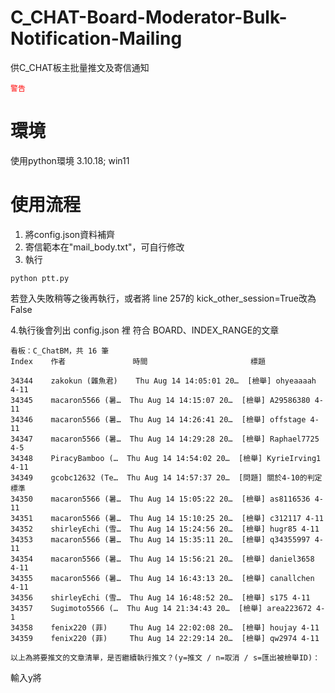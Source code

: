 # C_CHAT-Board-Moderator-Bulk-Notification-Mailing
供C_CHAT板主批量推文及寄信通知

<code style="color : red">警告</code>

# 環境
使用python環境 3.10.18; win11

# 使用流程
1. 將config.json資料補齊
2. 寄信範本在"mail_body.txt"，可自行修改
3. 執行
```
python ptt.py
```
若登入失敗稍等之後再執行，或者將 line 257的 kick_other_session=True改為False

4.執行後會列出 config.json 裡 符合 BOARD、INDEX_RANGE的文章
```
看板：C_ChatBM，共 16 筆
Index    作者               時間                       標題

34344    zakokun (雜魚君)    Thu Aug 14 14:05:01 20…  [檢舉] ohyeaaaah 4-11
34345    macaron5566 (暑…  Thu Aug 14 14:15:07 20…  [檢舉] A29586380 4-11
34346    macaron5566 (暑…  Thu Aug 14 14:26:41 20…  [檢舉] offstage 4-11
34347    macaron5566 (暑…  Thu Aug 14 14:29:28 20…  [檢舉] Raphael7725 4-5
34348    PiracyBamboo (…  Thu Aug 14 14:54:02 20…  [檢舉] KyrieIrving1 4-11
34349    gcobc12632 (Te…  Thu Aug 14 14:57:37 20…  [問題] 關於4-10的判定標準
34350    macaron5566 (暑…  Thu Aug 14 15:05:22 20…  [檢舉] as8116536 4-11
34351    macaron5566 (暑…  Thu Aug 14 15:10:25 20…  [檢舉] c312117 4-11
34352    shirleyEchi (雪…  Thu Aug 14 15:24:56 20…  [檢舉] hugr85 4-11
34353    macaron5566 (暑…  Thu Aug 14 15:35:11 20…  [檢舉] q34355997 4-11
34354    macaron5566 (暑…  Thu Aug 14 15:56:21 20…  [檢舉] daniel3658 4-11
34355    macaron5566 (暑…  Thu Aug 14 16:43:13 20…  [檢舉] canallchen 4-11
34356    shirleyEchi (雪…  Thu Aug 14 16:48:52 20…  [檢舉] s175 4-11
34357    Sugimoto5566 (…  Thu Aug 14 21:34:43 20…  [檢舉] area223672 4-1
34358    fenix220 (菲)     Thu Aug 14 22:02:08 20…  [檢舉] houjay 4-11
34359    fenix220 (菲)     Thu Aug 14 22:29:14 20…  [檢舉] qw2974 4-11

以上為將要推文的文章清單，是否繼續執行推文？(y=推文 / n=取消 / s=匯出被檢舉ID)：
```
輸入y將
